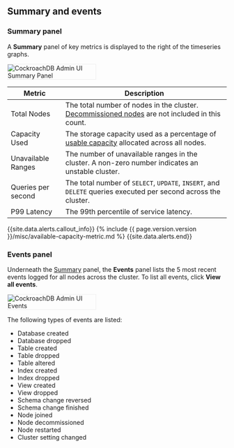 ## Summary and events

### Summary panel

A **Summary** panel of key metrics is displayed to the right of the timeseries graphs.

<img src="{{ 'images/v20.2/admin_ui_summary_panel.png' | relative_url }}" alt="CockroachDB Admin UI Summary Panel" style="border:1px solid #eee;max-width:40%" />

Metric | Description
--------|----
Total Nodes | The total number of nodes in the cluster. [Decommissioned nodes](remove-nodes.html) are not included in this count.
Capacity Used | The storage capacity used as a percentage of [usable capacity](admin-ui-cluster-overview-page.html#capacity-metrics) allocated across all nodes.
Unavailable Ranges | The number of unavailable ranges in the cluster. A non-zero number indicates an unstable cluster.
Queries per second | The total number of `SELECT`, `UPDATE`, `INSERT`, and `DELETE` queries executed per second across the cluster.
P99 Latency | The 99th percentile of service latency.

{{site.data.alerts.callout_info}}
{% include {{ page.version.version }}/misc/available-capacity-metric.md %}
{{site.data.alerts.end}}

### Events panel

Underneath the [Summary](#summary-panel) panel, the **Events** panel lists the 5 most recent events logged for all nodes across the cluster. To list all events, click **View all events**.

<img src="{{ 'images/v20.2/admin_ui_events.png' | relative_url }}" alt="CockroachDB Admin UI Events" style="border:1px solid #eee;max-width:40%" />

The following types of events are listed:

- Database created
- Database dropped
- Table created
- Table dropped
- Table altered
- Index created
- Index dropped
- View created
- View dropped
- Schema change reversed
- Schema change finished
- Node joined
- Node decommissioned
- Node restarted
- Cluster setting changed